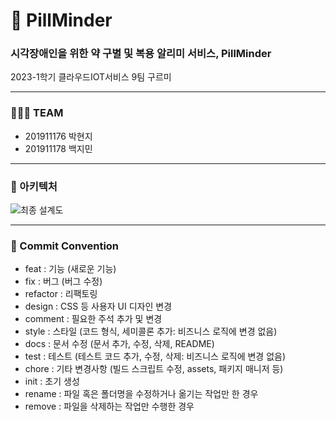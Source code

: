 # 💊 PillMinder

### 시각장애인을 위한 약 구별 및 복용 알리미 서비스, PillMinder

2023-1학기 클라우드IOT서비스 9팀 구르미

---

### 👨‍👧‍👧 TEAM

- 201911176 박현지
- 201911178 백지민

---

### 🦴 아키텍처
![최종 설계도](https://github.com/CloudIoT-Class-team9/pillMinder/assets/50574878/8153d00c-ca5d-4eac-b649-4711acb1eef2)


---

### 📌 Commit Convention

- feat : 기능 (새로운 기능)
- fix : 버그 (버그 수정)
- refactor : 리팩토링
- design : CSS 등 사용자 UI 디자인 변경
- comment : 필요한 주석 추가 및 변경
- style : 스타일 (코드 형식, 세미콜론 추가: 비즈니스 로직에 변경 없음)
- docs : 문서 수정 (문서 추가, 수정, 삭제, README)
- test : 테스트 (테스트 코드 추가, 수정, 삭제: 비즈니스 로직에 변경 없음)
- chore : 기타 변경사항 (빌드 스크립트 수정, assets, 패키지 매니저 등)
- init : 초기 생성
- rename : 파일 혹은 폴더명을 수정하거나 옮기는 작업만 한 경우
- remove : 파일을 삭제하는 작업만 수행한 경우
